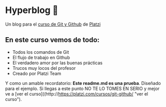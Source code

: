 # Hyperblog 💚
Un blog para el [curso de Git y Github](http://https://platzi.com/cursos/git-github/ "curso de Git y Github") de [Platzi](https://platzi.com/ "Platzi")

## En este curso vemos de todo:
- Todos los comandos de Git
- El flujo de trabajo en Github
- El verdadero amor por las buenas prácticas
- Trucos muy locos del profesor
- Creado por Platzi Team

Y como un amable recordatorio: **Este readme.md es una prueba**. Diseñado para el ejemplo. Si llegas a este punto NO TE LO TOMES EN SERIO y mejor ve a [ver el curso]((http://https://platzi.com/cursos/git-github/ "ver el curso").
